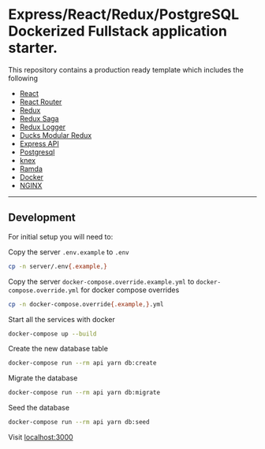 # Express/React/Redux/PostgreSQL Dockerized Fullstack application starter.

This repository contains a production ready template which includes the following

- [React](https://reactjs.org/)
- [React Router](https://reactrouter.com/)
- [Redux](https://github.com/reduxjs/redux)
- [Redux Saga](https://redux-saga.js.org/)
- [Redux Logger](https://github.com/LogRocket/redux-logger)
- [Ducks Modular Redux](https://github.com/erikras/ducks-modular-redux)
- [Express API](https://expressjs.com/)
- [Postgresql](https://www.postgresql.org/)
- [knex](http://knexjs.org/)
- [Ramda](https://ramdajs.com/docs/#)
- [Docker](https://www.docker.com/)
- [NGINX](https://www.nginx.com/)

---

## Development

For initial setup you will need to:

Copy the server `.env.example` to `.env`

```sh
cp -n server/.env{.example,}
```

Copy the server `docker-compose.override.example.yml` to `docker-compose.override.yml` for docker compose overrides

```sh
cp -n docker-compose.override{.example,}.yml
```

Start all the services with docker

```sh
docker-compose up --build
```

Create the new database table

```sh
docker-compose run --rm api yarn db:create
```

Migrate the database

```sh
docker-compose run --rm api yarn db:migrate
```

Seed the database

```sh
docker-compose run --rm api yarn db:seed
```

Visit [localhost:3000](http://localhost:3000/)
